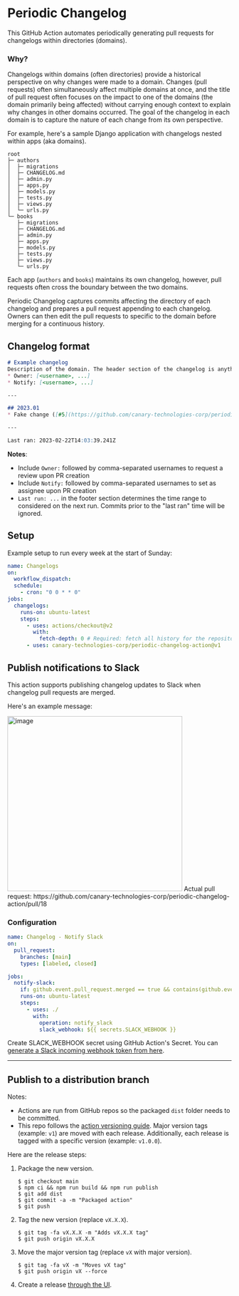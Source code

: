 # Periodic Changelog
This GitHub Action automates periodically generating pull requests for changelogs within directories (domains).

### Why?
Changelogs within domains (often directories) provide a historical perspective on why changes were made to a domain. Changes (pull requests) often simultaneously affect multiple domains at once, and the title of pull request often focuses on the impact to one of the domains (the domain primarily being affected) without carrying enough context to explain why changes in other domains occurred. The goal of the changelog in each domain is to capture the nature of each change from its own perspective.

For example, here's a sample Django application with changelogs nested within apps (aka domains).
```
root
├─ authors
│  ├─ migrations
│  ├─ CHANGELOG.md
│  ├─ admin.py
│  ├─ apps.py
│  ├─ models.py
│  ├─ tests.py
│  ├─ views.py
│  └─ urls.py
└─ books
   ├─ migrations
   ├─ CHANGELOG.md
   ├─ admin.py
   ├─ apps.py
   ├─ models.py
   ├─ tests.py
   ├─ views.py
   └─ urls.py
```
Each app (`authors` and `books`) maintains its own changelog, however, pull requests often cross the boundary between the two domains.

Periodic Changelog captures commits affecting the directory of each changelog and prepares a pull request appending to each changelog. Owners can then edit the pull requests to specific to the domain before merging for a continuous history.

## Changelog format
```md
# Example changelog
Description of the domain. The header section of the changelog is anything above the first divider. It won't be touched by the automation.
* Owner: [<username>, ...]
* Notify: [<username>, ...]

---

## 2023.01
* Fake change ([#5](https://github.com/canary-technologies-corp/periodic-changelog-action/pull/5))

---

Last ran: 2023-02-22T14:03:39.241Z
```
**Notes**:
* Include `Owner:` followed by comma-separated usernames to request a review upon PR creation
* Include `Notify:` followed by comma-separated usernames to set as assignee upon PR creation
* `Last run: ...` in the footer section determines the time range to considered on the next run. Commits prior to the "last ran" time will be ignored.


## Setup
Example setup to run every week at the start of Sunday:
```yml
name: Changelogs
on:
  workflow_dispatch:
  schedule:
    - cron: "0 0 * * 0"
jobs:
  changelogs:
    runs-on: ubuntu-latest
    steps:
      - uses: actions/checkout@v2
        with:
          fetch-depth: 0 # Required: fetch all history for the repository.
      - uses: canary-technologies-corp/periodic-changelog-action@v1
```

## Publish notifications to Slack
This action supports publishing changelog updates to Slack when changelog pull requests are merged. 

Here's an example message:

<img width="393" alt="image" src="https://user-images.githubusercontent.com/987656/221193527-c6e20bd8-77f4-406d-968d-488d4094d701.png">
Actual pull request: https://github.com/canary-technologies-corp/periodic-changelog-action/pull/18

### Configuration
```yml
name: Changelog - Notify Slack
on:
  pull_request:
    branches: [main]
    types: [labeled, closed]

jobs:
  notify-slack:
    if: github.event.pull_request.merged == true && contains(github.event.pull_request.labels.*.name, 'Changelog')
    runs-on: ubuntu-latest
    steps:
      - uses: ./
        with:
          operation: notify_slack
          slack_webhook: ${{ secrets.SLACK_WEBHOOK }}
```
Create SLACK_WEBHOOK secret using GitHub Action's Secret. You can [generate a Slack incoming webhook token from here](https://slack.com/apps/A0F7XDUAZ-incoming-webhooks).

---

## Publish to a distribution branch
Notes:
* Actions are run from GitHub repos so the packaged `dist` folder needs to be committed.
* This repo follows the [action versioning guide](https://github.com/actions/toolkit/blob/master/docs/action-versioning.md). Major version tags (example: `v1`) are moved with each release. Additionally, each release is tagged with a specific version (example: `v1.0.0`).

Here are the release steps:
1. Package the new version.
    ```
    $ git checkout main
    $ npm ci && npm run build && npm run publish
    $ git add dist
    $ git commit -a -m "Packaged action"
    $ git push
    ```
2. Tag the new version (replace `vX.X.X`).
    ```
    $ git tag -fa vX.X.X -m "Adds vX.X.X tag"
    $ git push origin vX.X.X
    ```
3. Move the major version tag (replace `vX` with major version).
    ```
    $ git tag -fa vX -m "Moves vX tag"
    $ git push origin vX --force
    ```
4. Create a release [through the UI](https://github.com/canary-technologies-corp/periodic-changelog-action/releases/new).